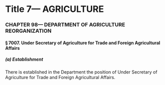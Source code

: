
# Title 7— AGRICULTURE
### CHAPTER 98— DEPARTMENT OF AGRICULTURE REORGANIZATION
#### § 7007. Under Secretary of Agriculture for Trade and Foreign Agricultural Affairs
##### (a) Establishment

There is established in the Department the position of Under Secretary of Agriculture for Trade and Foreign Agricultural Affairs.
